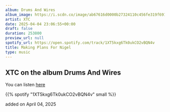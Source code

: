```yaml
---
album: Drums And Wires
album_image: https://i.scdn.co/image/ab67616d0000b27324110c456fe319f691e1a320
artist: XTC
date: 2025-04-04 23:06:55+00:00
draft: false
duration: 253800
preview_url: null
spotify_url: https://open.spotify.com/track/1XT5kxg6Tk0ukCO2vBQN4v
title: Making Plans For Nigel
type: music
---
```



## XTC on the album Drums And Wires

You can listen [here](https://open.spotify.com/track/1XT5kxg6Tk0ukCO2vBQN4v)

{{% spotify "1XT5kxg6Tk0ukCO2vBQN4v" small %}}

added on April 04, 2025